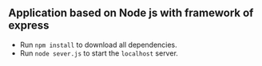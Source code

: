 ## Application based on Node js with framework of express

- Run `npm install` to download all dependencies.
- Run `node sever.js` to start the `localhost` server.
